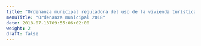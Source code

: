 ```yaml
---
title: "Ordenanza municipal reguladora del uso de la vivienda turística"
menuTitle: "Ordenanza municipal 2018"
date: 2018-07-13T09:55:06+02:00
weight: 2
draft: false
---
```


